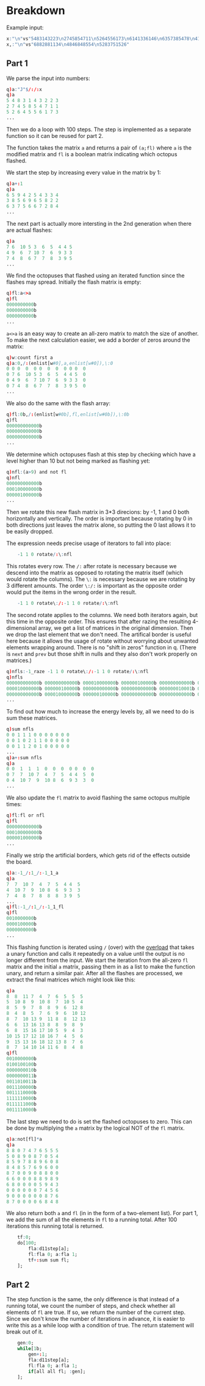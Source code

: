 # Breakdown
Example input:
```q
x:"\n"vs"5483143223\n2745854711\n5264556173\n6141336146\n6357385478\n4167524645\n2176841721"
x,:"\n"vs"6882881134\n4846848554\n5283751526"
```

## Part 1
We parse the input into numbers:
```q
q)a:"J"$/:/:x
q)a
5 4 8 3 1 4 3 2 2 3
2 7 4 5 8 5 4 7 1 1
5 2 6 4 5 5 6 1 7 3
...
```
Then we do a loop with 100 steps. The step is implemented as a separate function so it can be
reused for part 2.

The function takes the matrix `a` and returns a pair of `(a;fl)` where `a` is the modified matrix
and `fl` is a boolean matrix indicating which octopus flashed.

We start the step by increasing every value in the matrix by 1:
```q
q)a+:1
q)a
6 5 9 4 2 5 4 3 3 4
3 8 5 6 9 6 5 8 2 2
6 3 7 5 6 6 7 2 8 4
...
```
The next part is actually more intersting in the 2nd generation when there are actual flashes:
```q
q)a
7 6  10 5 3  6  5  4 4 5
4 9  6  7 10 7  6  9 3 3
7 4  8  6 7  7  8  3 9 5
...
```
We find the octopuses that flashed using an iterated function since the flashes may spread.
Initially the flash matrix is empty:
```q
q)fl:a<>a
q)fl
0000000000b
0000000000b
0000000000b
...
```
`a<>a` is an easy way to create an all-zero matrix to match the size of another.
To make the next calculation easier, we add a border of zeros around the matrix:
```q
q)w:count first a
q)a:0,/:(enlist[w#0],a,enlist[w#0]),\:0
0 0 0  0  0 0  0  0  0 0 0  0
0 7 6  10 5 3  6  5  4 4 5  0
0 4 9  6  7 10 7  6  9 3 3  0
0 7 4  8  6 7  7  8  3 9 5  0
...
```
We also do the same with the flash array:
```q
q)fl:0b,/:(enlist[w#0b],fl,enlist[w#0b]),\:0b
q)fl
000000000000b
000000000000b
000000000000b
...
```
We determine which octopuses flash at this step by checking which have a level higher than 10 but
not being marked as flashing yet:
```q
q)nfl:(a>9) and not fl
q)nfl
000000000000b
000100000000b
000001000000b
...
```
Then we rotate this new flash matrix in 3*3 direcions: by -1, 1 and 0 both horizontally and
vertically. The order is important because rotating by 0 in both directions just leaves the matrix
alone, so putting the 0 last allows it to be easily dropped.

The expression needs precise usage of iterators to fall into place:
```q
    -1 1 0 rotate/:\:nfl
```
This rotates every row. The `/:` after rotate is necessary because we descend into the matrix as
opposed to rotating the matrix itself (which would rotate the columns). The `\:` is necessary
because we are rotating by 3 different amounts. The order `\:/:` is important as the opposite order
would put the items in the wrong order in the result.
```q
    -1 1 0 rotate\:/:-1 1 0 rotate/:\:nfl
```
The second rotate applies to the columns. We need both iterators again, but this time in the
opposite order. This ensures that after razing the resulting 4-dimensional array, we get a list of
matrices in the original dimension. Then we drop the last element that we don't need.
The artifical border is useful here because it allows the usage of rotate without worrying about
unwanted elements wrapping around. There is no "shift in zeros" function in q. (There is `next` and
`prev` but those shift in nulls and they also don't work properly on matrices.)
```q
q)nfls:-1_raze -1 1 0 rotate\:/:-1 1 0 rotate/:\:nfl
q)nfls
000000000000b 000000000000b 000010000000b 000000100000b 000000000000b 0000000..
000010000000b 000000100000b 000000000000b 000000000000b 000000010001b 0000000..
000000000000b 000010000000b 000000100000b 000000000000b 000000000000b 0000000..
...
```
To find out how much to increase the energy levels by, all we need to do is sum these matrices.
```q
q)sum nfls
0 0 1 1 1 0 0 0 0 0 0 0
0 0 1 0 2 1 1 0 0 0 0 0
0 0 1 1 2 0 1 0 0 0 0 0
...
q)a+:sum nfls
q)a
0 0  1  1  1  0  0  0  0 0  0  0
0 7  7  10 7  4  7  5  4 4  5  0
0 4  10 7  9  10 8  6  9 3  3  0
...
```
We also update the `fl` matrix to avoid flashing the same octopus multiple times:
```q
q)fl:fl or nfl
q)fl
000000000000b
000100000000b
000001000000b
...
```
Finally we strip the artificial borders, which gets rid of the effects outside the board.
```q
q)a:-1_/:1_/:-1_1_a
q)a
7  7  10 7  4  7  5  4 4  5
4  10 7  9  10 8  6  9 3  3
7  4  8  7  8  8  8  3 9  5
...
q)fl:-1_/:1_/:-1_1_fl
q)fl
0010000000b
0000100000b
0000000000b
...
```
This flashing function is iterated using `/` (over) with the
[overload](https://code.kx.com/q/ref/accumulators/#converge) that takes a unary function and
calls it repeatedly on a value until the output is no longer different from the input. We start the
iteration from the all-zero `fl` matrix and the initial `a` matrix, passing them in as a list to
make the function unary, and return a similar pair. After all the flashes are processed, we extract
the final matrices which might look like this:
```q
q)a
8  8  11 7  4  7  6  5  5  5
5  10 8  9  10 8  7  10 5  4
8  5  9  7  8  8  9  6  12 8
8  4  8  5  7  6  9  6  10 12
8  7  10 13 9  11 8  8  12 13
6  6  13 16 13 8  8  9  8  9
6  8  15 16 17 10 5  9  4  3
10 15 17 12 18 16 7  4  5  6
9  15 13 16 18 12 13 8  7  6
8  7  14 10 14 11 6  8  4  8
q)fl
0010000000b
0100100100b
0000000010b
0000000011b
0011010011b
0011100000b
0011110000b
1111110000b
0111111000b
0011110000b
```
The last step we need to do is set the flashed octopuses to zero. This can be done by multiplying
the `a` matrix by the logical NOT of the `fl` matrix.
```q
q)a:not[fl]*a
q)a
8 8 0 7 4 7 6 5 5 5
5 0 8 9 0 8 7 0 5 4
8 5 9 7 8 8 9 6 0 8
8 4 8 5 7 6 9 6 0 0
8 7 0 0 9 0 8 8 0 0
6 6 0 0 0 8 8 9 8 9
6 8 0 0 0 0 5 9 4 3
0 0 0 0 0 0 7 4 5 6
9 0 0 0 0 0 0 8 7 6
8 7 0 0 0 0 6 8 4 8
```
We also return both `a` and `fl` (in in the form of a two-element list). For part 1, we add the sum
of all the elements in `fl` to a running total. After 100 iterations this running total is
returned.
```q
    tf:0;
    do[100;
        fla:d11step[a];
        fl:fla 0; a:fla 1;
        tf+:sum sum fl;
    ];
```

## Part 2
The step function is the same, the only difference is that instead of a running total, we count the
number of steps, and check whether all elements of `fl` are true. If so, we return the number of
the current step. Since we don't know the number of iterations in advance, it is easier to write
this as a while loop with a condition of true. The return statement will break out of it.
```q
    gen:0;
    while[1b;
        gen+:1;
        fla:d11step[a];
        fl:fla 0; a:fla 1;
        if[all all fl; :gen];
    ];
```
